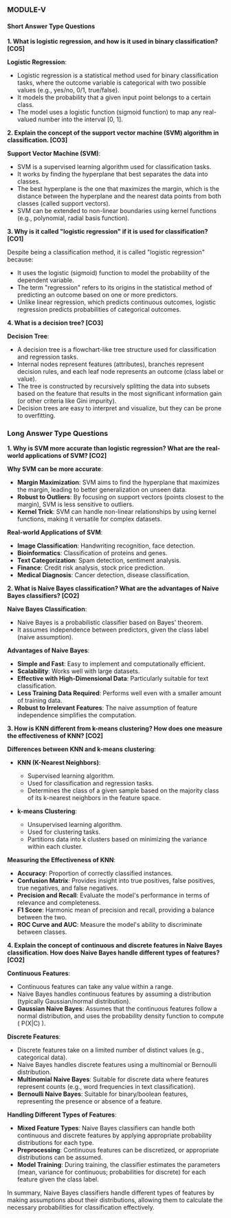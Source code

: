### MODULE-V

#### Short Answer Type Questions

**1. What is logistic regression, and how is it used in binary classification? [CO5]**

**Logistic Regression**:
- Logistic regression is a statistical method used for binary classification tasks, where the outcome variable is categorical with two possible values (e.g., yes/no, 0/1, true/false).
- It models the probability that a given input point belongs to a certain class.
- The model uses a logistic function (sigmoid function) to map any real-valued number into the interval [0, 1].



**2. Explain the concept of the support vector machine (SVM) algorithm in classification. [CO3]**

**Support Vector Machine (SVM)**:
- SVM is a supervised learning algorithm used for classification tasks.
- It works by finding the hyperplane that best separates the data into classes.
- The best hyperplane is the one that maximizes the margin, which is the distance between the hyperplane and the nearest data points from both classes (called support vectors).
- SVM can be extended to non-linear boundaries using kernel functions (e.g., polynomial, radial basis function).

**3. Why is it called "logistic regression" if it is used for classification? [CO1]**

Despite being a classification method, it is called "logistic regression" because:
- It uses the logistic (sigmoid) function to model the probability of the dependent variable.
- The term "regression" refers to its origins in the statistical method of predicting an outcome based on one or more predictors.
- Unlike linear regression, which predicts continuous outcomes, logistic regression predicts probabilities of categorical outcomes.

**4. What is a decision tree? [CO3]**

**Decision Tree**:
- A decision tree is a flowchart-like tree structure used for classification and regression tasks.
- Internal nodes represent features (attributes), branches represent decision rules, and each leaf node represents an outcome (class label or value).
- The tree is constructed by recursively splitting the data into subsets based on the feature that results in the most significant information gain (or other criteria like Gini impurity).
- Decision trees are easy to interpret and visualize, but they can be prone to overfitting.

### Long Answer Type Questions

**1. Why is SVM more accurate than logistic regression? What are the real-world applications of SVM? [CO2]**

**Why SVM can be more accurate**:
- **Margin Maximization**: SVM aims to find the hyperplane that maximizes the margin, leading to better generalization on unseen data.
- **Robust to Outliers**: By focusing on support vectors (points closest to the margin), SVM is less sensitive to outliers.
- **Kernel Trick**: SVM can handle non-linear relationships by using kernel functions, making it versatile for complex datasets.

**Real-world Applications of SVM**:
- **Image Classification**: Handwriting recognition, face detection.
- **Bioinformatics**: Classification of proteins and genes.
- **Text Categorization**: Spam detection, sentiment analysis.
- **Finance**: Credit risk analysis, stock price prediction.
- **Medical Diagnosis**: Cancer detection, disease classification.

**2. What is Naive Bayes classification? What are the advantages of Naive Bayes classifiers? [CO2]**

**Naive Bayes Classification**:
- Naive Bayes is a probabilistic classifier based on Bayes' theorem.
- It assumes independence between predictors, given the class label (naive assumption).





**Advantages of Naive Bayes**:
- **Simple and Fast**: Easy to implement and computationally efficient.
- **Scalability**: Works well with large datasets.
- **Effective with High-Dimensional Data**: Particularly suitable for text classification.
- **Less Training Data Required**: Performs well even with a smaller amount of training data.
- **Robust to Irrelevant Features**: The naive assumption of feature independence simplifies the computation.

**3. How is KNN different from k-means clustering? How does one measure the effectiveness of KNN? [CO2]**

**Differences between KNN and k-means clustering**:
- **KNN (K-Nearest Neighbors)**:
  - Supervised learning algorithm.
  - Used for classification and regression tasks.
  - Determines the class of a given sample based on the majority class of its k-nearest neighbors in the feature space.

- **k-means Clustering**:
  - Unsupervised learning algorithm.
  - Used for clustering tasks.
  - Partitions data into k clusters based on minimizing the variance within each cluster.

**Measuring the Effectiveness of KNN**:
- **Accuracy**: Proportion of correctly classified instances.
- **Confusion Matrix**: Provides insight into true positives, false positives, true negatives, and false negatives.
- **Precision and Recall**: Evaluate the model's performance in terms of relevance and completeness.
- **F1 Score**: Harmonic mean of precision and recall, providing a balance between the two.
- **ROC Curve and AUC**: Measure the model's ability to discriminate between classes.

**4. Explain the concept of continuous and discrete features in Naive Bayes classification. How does Naive Bayes handle different types of features? [CO2]**

**Continuous Features**:
- Continuous features can take any value within a range.
- Naive Bayes handles continuous features by assuming a distribution (typically Gaussian/normal distribution).
- **Gaussian Naive Bayes**: Assumes that the continuous features follow a normal distribution, and uses the probability density function to compute \( P(X|C) \).

**Discrete Features**:
- Discrete features take on a limited number of distinct values (e.g., categorical data).
- Naive Bayes handles discrete features using a multinomial or Bernoulli distribution.
- **Multinomial Naive Bayes**: Suitable for discrete data where features represent counts (e.g., word frequencies in text classification).
- **Bernoulli Naive Bayes**: Suitable for binary/boolean features, representing the presence or absence of a feature.

**Handling Different Types of Features**:
- **Mixed Feature Types**: Naive Bayes classifiers can handle both continuous and discrete features by applying appropriate probability distributions for each type.
- **Preprocessing**: Continuous features can be discretized, or appropriate distributions can be assumed.
- **Model Training**: During training, the classifier estimates the parameters (mean, variance for continuous; probabilities for discrete) for each feature given the class label.

In summary, Naive Bayes classifiers handle different types of features by making assumptions about their distributions, allowing them to calculate the necessary probabilities for classification effectively.